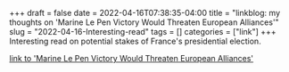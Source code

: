 +++draft = falsedate = 2022-04-16T07:38:35-04:00title = "linkblog: my thoughts on 'Marine Le Pen Victory Would Threaten European Alliances'"slug = "2022-04-16-Interesting-read"tags = []categories = ["link"]+++Interesting read on potential stakes of France's presidential election. [link to 'Marine Le Pen Victory Would Threaten European Alliances'](https://theintercept.com/2022/04/16/france-election-marine-le-pen-europe/)